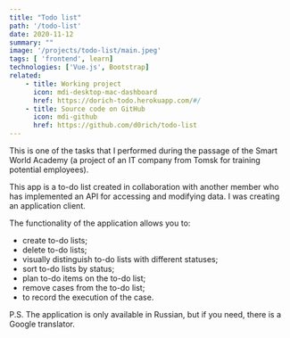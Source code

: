 ```yaml
---
title: "Todo list"
path: '/todo-list'
date: 2020-11-12
summary: ""
image: '/projects/todo-list/main.jpeg'
tags: [ 'frontend', learn]
technologies: ['Vue.js', Bootstrap]
related:
    - title: Working project
      icon: mdi-desktop-mac-dashboard
      href: https://dorich-todo.herokuapp.com/#/
    - title: Source code on GitHub
      icon: mdi-github
      href: https://github.com/d0rich/todo-list
---
```

This is one of the tasks that I performed during the passage of the Smart World Academy (a project of an IT company from Tomsk for training potential employees).

This app is a to-do list created in collaboration with another member who has implemented an API for accessing and modifying data. I was creating an application client.

The functionality of the application allows you to:
- create to-do lists;
- delete to-do lists;
- visually distinguish to-do lists with different statuses;
- sort to-do lists by status;
- plan to-do items on the to-do list;
- remove cases from the to-do list;
- to record the execution of the case.

P.S. The application is only available in Russian, but if you need, there is a Google translator.